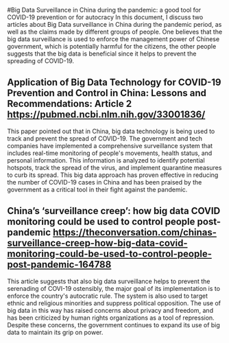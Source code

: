 #Big Data Surveillance in China during the pandemic: a good tool for COVID-19 prevention or for autocracy
In this document, I discuss two articles about Big Data surveillance in China during the pandemic period, as well as the claims made by different groups of people. One believes that the big data surveillance is used to enforce the management power of Chinese government, which is potentially harmful for the citizens, the other people suggests that the big data is beneficial since it helps to prevent the spreading of COVID-19.


## Application of Big Data Technology for COVID-19 Prevention and Control in China: Lessons and Recommendations: Article 2 https://pubmed.ncbi.nlm.nih.gov/33001836/ 
This paper pointed out that in China, big data technology is being used to track and prevent the spread of COVID-19. The government and tech companies have implemented a comprehensive surveillance system that includes real-time monitoring of people's movements, health status, and personal information. 
This information is analyzed to identify potential hotspots, track the spread of the virus, and implement quarantine measures to curb its spread. This big data approach has proven effective in reducing the number of COVID-19 cases in China and has been praised by the government as a critical tool in their fight against the pandemic.

## China’s ‘surveillance creep’: how big data COVID monitoring could be used to control people post-pandemic https://theconversation.com/chinas-surveillance-creep-how-big-data-covid-monitoring-could-be-used-to-control-people-post-pandemic-164788

This article suggests that also big data surveillance helps to prevent the serenading of COVI-19 ostensibly, the major goal of its implementation is to enforce the country's autocratic rule. 
The system is also used to target ethnic and religious minorities and suppress political opposition. The use of big data in this way has raised concerns about privacy and freedom, and has been criticized by human rights organizations as a tool of repression. Despite these concerns, the government continues to expand its use of big data to maintain its grip on power.